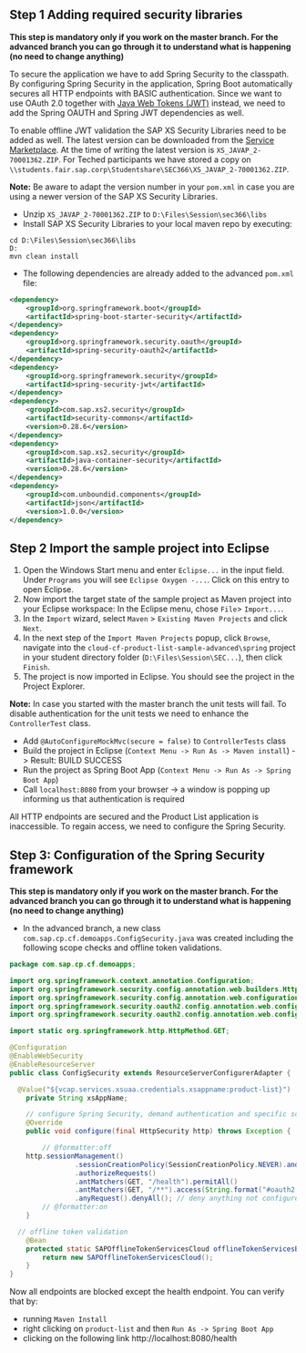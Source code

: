 ## Step 1 Adding required security libraries

**This step is mandatory only if you work on the master branch. For the advanced branch you can go through it to understand what is happening (no need to change anything)**

To secure the application we have to add Spring Security to the classpath. By configuring Spring Security in the application, Spring Boot automatically secures all HTTP endpoints with BASIC authentication. Since we want to use OAuth 2.0 together with [Java Web Tokens (JWT)](https://tools.ietf.org/html/rfc7519) instead, we need to add the Spring OAUTH and Spring JWT dependencies as well.

To enable offline JWT validation the SAP XS Security Libraries need to be added as well. The latest version can be downloaded from the [Service Marketplace](https://launchpad.support.sap.com/#/softwarecenter/template/products/%20_APP=00200682500000001943&_EVENT=DISPHIER&HEADER=Y&FUNCTIONBAR=N&EVENT=TREE&NE=NAVIGATE&ENR=73555000100200004333&V=MAINT&TA=ACTUAL&PAGE=SEARCH/XS%20JAVA%201). At the time of writing the latest version is `XS_JAVAP_2-70001362.ZIP`. 
For Teched participants we have stored a copy on `\\students.fair.sap.corp\Studentshare\SEC366\XS_JAVAP_2-70001362.ZIP`.

**Note:** Be aware to adapt the version number in your `pom.xml` in case you are using a newer version of the SAP XS Security Libraries.

* Unzip `XS_JAVAP_2-70001362.ZIP` to `D:\Files\Session\sec366\libs`
* Install SAP XS Security Libraries to your local maven repo by executing:

```shell
cd D:\Files\Session\sec366\libs
D:
mvn clean install
```
* The following dependencies are already added to the advanced `pom.xml` file:

```xml
<dependency>
    <groupId>org.springframework.boot</groupId>
    <artifactId>spring-boot-starter-security</artifactId>
</dependency>
<dependency>
    <groupId>org.springframework.security.oauth</groupId>
    <artifactId>spring-security-oauth2</artifactId>
</dependency>
<dependency>
    <groupId>org.springframework.security</groupId>
    <artifactId>spring-security-jwt</artifactId>
</dependency>
<dependency>
    <groupId>com.sap.xs2.security</groupId>
    <artifactId>security-commons</artifactId>
    <version>0.28.6</version>
</dependency>
<dependency>
    <groupId>com.sap.xs2.security</groupId>
    <artifactId>java-container-security</artifactId>
    <version>0.28.6</version>
</dependency>
<dependency>
    <groupId>com.unboundid.components</groupId>
    <artifactId>json</artifactId>
    <version>1.0.0</version>
</dependency>

```
## Step 2 Import the sample project into Eclipse
1. Open the Windows Start menu and enter ```Eclipse...``` in the input field. Under ```Programs``` you will see ```Eclipse Oxygen -...```. Click on this entry to open Eclipse.
2. Now import the target state of the sample project as Maven project into your Eclipse workspace: In the Eclipse menu, chose ```File```> ```Import...```.
3. In the ```Import``` wizard, select ```Maven``` > ```Existing Maven Projects``` and click ```Next```.
4. In the next step of the ```Import Maven Projects``` popup, click ```Browse```, navigate into the ```cloud-cf-product-list-sample-advanced\spring``` project in your student directory folder (```D:\Files\Session\SEC...```), then click ```Finish```.
5. The project is now imported in Eclipse. You should see the project in the Project Explorer.

**Note:** In case you started with the master branch the unit tests will fail. To disable authentication for the unit tests we need to enhance the `ControllerTest` class.

* Add `@AutoConfigureMockMvc(secure = false)` to `ControllerTests` class
* Build the project in Eclipse (`Context Menu -> Run As -> Maven install`) -> Result: BUILD SUCCESS
* Run the project as Spring Boot App (`Context Menu -> Run As -> Spring Boot App`)
* Call `localhost:8080` from your browser -> a window is popping up informing us that authentication is required

All HTTP endpoints are secured and the Product List application is inaccessible. To regain access, we need to configure the Spring Security.


## Step 3: Configuration of the Spring Security framework

**This step is mandatory only if you work on the master branch. For the advanced branch you can go through it to understand what is happening (no need to change anything)**

* In the advanced branch, a new class `com.sap.cp.cf.demoapps.ConfigSecurity.java` was created including the following scope checks and offline token validations.

```java
package com.sap.cp.cf.demoapps;

import org.springframework.context.annotation.Configuration;
import org.springframework.security.config.annotation.web.builders.HttpSecurity;
import org.springframework.security.config.annotation.web.configuration.EnableWebSecurity;
import org.springframework.security.oauth2.config.annotation.web.configuration.EnableResourceServer;
import org.springframework.security.oauth2.config.annotation.web.configuration.ResourceServerConfigurerAdapter;

import static org.springframework.http.HttpMethod.GET;

@Configuration
@EnableWebSecurity
@EnableResourceServer
public class ConfigSecurity extends ResourceServerConfigurerAdapter {

  @Value("${vcap.services.xsuaa.credentials.xsappname:product-list}")
	private String xsAppName;

	// configure Spring Security, demand authentication and specific scopes
	@Override
	public void configure(final HttpSecurity http) throws Exception {

		// @formatter:off
    http.sessionManagement()
				.sessionCreationPolicy(SessionCreationPolicy.NEVER).and()
				.authorizeRequests()
				.antMatchers(GET, "/health").permitAll()
				.antMatchers(GET, "/**").access(String.format("#oauth2.hasScope('%s.%s')", xsAppName, "read"))
				.anyRequest().denyAll(); // deny anything not configured above
		// @formatter:on
	}

  // offline token validation
	@Bean
	protected static SAPOfflineTokenServicesCloud offlineTokenServicesBean() {
		return new SAPOfflineTokenServicesCloud();
	}
}
```

Now all endpoints are blocked except the health endpoint. You can verify that by:
* running `Maven Install`
* right clicking on `product-list` and then `Run As -> Spring Boot App`
* clicking on the following link http://localhost:8080/health
